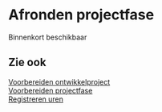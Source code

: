 # Afronden projectfase

Binnenkort beschikbaar

## Zie ook

[Voorbereiden ontwikkelproject](../voorbereiden-ontwikkelproject/)  
[Voorbereiden projectfase](../voorbereiden-projectfase/)  
[Registreren uren](../registreren-uren/)  
